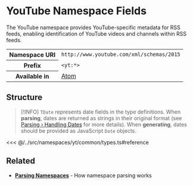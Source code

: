 # YouTube Namespace Fields

The YouTube namespace provides YouTube-specific metadata for RSS feeds, enabling identification of YouTube videos and channels within RSS feeds.

<table>
  <tbody>
    <tr>
      <th>Namespace URI</th>
      <td><code>http://www.youtube.com/xml/schemas/2015</code></td>
    </tr>
    <tr>
      <th>Prefix</th>
      <td><code>&lt;yt:*&gt;</code></td>
    </tr>
    <tr>
      <th>Available in</th>
      <td><a href="/reference/feeds/atom">Atom</a></td>
    </tr>
  </tbody>
</table>

## Structure

> [!INFO]
> `TDate` represents date fields in the type definitions. When **parsing**, dates are returned as strings in their original format (see [Parsing › Handling Dates](/parsing/dates) for more details). When **generating**, dates should be provided as JavaScript `Date` objects.

<<< @/../src/namespaces/yt/common/types.ts#reference

## Related

- **[Parsing Namespaces](/parsing/namespaces)** - How namespace parsing works
